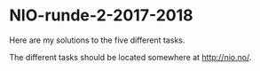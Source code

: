 # NIO-runde-2-2017-2018
Here are my solutions to the five different tasks.

The different tasks should be located somewhere at http://nio.no/.
